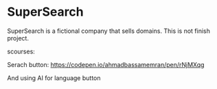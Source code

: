 # SuperSearch
SuperSearch is a fictional company that sells domains.
This is not finish project.

scourses:



Serach button: https://codepen.io/ahmadbassamemran/pen/rNjMXqg




And using AI for language button
